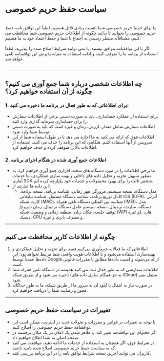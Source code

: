 # سیاست حفظ حریم خصوصی
<br>
ما برای حفظ حریم خصوصی شما اهمیت زیادی قائل هستیم، لطفاً این توافق نامه حفظ حریم خصوصی را بخوانید تا بدانید چگونه از اطلاعات حریم خصوصی شما محافظت می کنیم، مشتاقانه منتظر رسیدن به اجماع با شما و حفظ اعتماد خود به ما هستیم.
<br><br>اگر با این توافقنامه موافق نیستید، یا نمی توانید شرایط اصلاح شده را بپذیرید، لطفاً استفاده از برنامه ما را متوقف کنید، و ادامه استفاده به منزله پذیرش این توافقنامه تلقی خواهد شد.
<br><br>

***

## چه اطلاعات شخصی درباره شما جمع آوری می کنیم؟ چگونه از آن استفاده خواهیم کرد؟
### 1. برای اطلاعاتی که به طور فعال در برنامه ما ذخیره می کنید:
   - برای استفاده از عملکرد حسابداری، باید به صورت دستی برخی از اطلاعات سفارش را برای حسابداری سرمایه گذاری وارد کنید.
   - اطلاعات سفارش شامل مقدار، ارزش، زمان و غیره است که باید به صورت دستی توسط شما وارد شود.
   - اطلاعات فوق که ارائه می کنید به ما اجازه می دهد تا در طول استفاده شما از این سرویس از آنها استفاده کنیم. هنگامی که این برنامه را حذف می کنید، استفاده از اطلاعات بالا را متوقف کرده و حذف خواهیم کرد.

### 2. اطلاعات جمع آوری شده در هنگام اجرای برنامه
   - ما برخی اطلاعات را در مورد دستگاه های سخت افزاری جمع آوری خواهیم کرد. به منظور تسهیل تجزیه و تحلیل داده های داخلی و بهینه سازی عملکردی، ما خدمات آماری SDK شخص ثالث را برای بهبود محصولات و خدمات خود یکپارچه کرده ایم.
   - این داده ها عبارتند از:
      - مدل دستگاه، نسخه سیستم، مرورگر، مهر زمانی، شناسه برنامه، نسخه برنامه، کانال توزیع برنامه، شناسه دستگاه مستقل، شناسه تبلیغاتی iOS (IDFA)، آدرس کارت شبکه (MAC)، شناسه بین المللی دستگاه تلفن همراه (IMEI)، مدل دستگاه، سازنده ترمینال، نسخه سیستم عامل دستگاه ترمینال، زمان شروع/توقف جلسه، مکان زبان، منطقه زمانی و وضعیت شبکه (WiFi و غیره)، هارد دیسک، CPU و مصرف باتری و غیره.

***
## چگونه از اطلاعات کاربر محافظت می کنیم
   1. اطلاعاتی که ما فعالانه جمع‌آوری می‌کنیم فقط برای تجزیه و تحلیل عملکردی و بهینه‌سازی استفاده می‌شود و با اطلاعات هویت واقعی شما مرتبط نخواهد بود؛ این داده‌ها عمدتاً توسط Google ارائه می‌شوند و امنیت داده‌ها مطابق با مقررات قانونی است.
   2. اطلاعات سفارشی که به طور فعال ثبت می کنید همیشه در دستگاه تلفن همراه شما ذخیره می شود و از طریق شبکه (به جز همگام سازی داده های iCloud) منتقل نمی شود.
   3. در صورت نیاز به انتقال یا آپلود آن به سرور ما از طریق شبکه، ما به طور جداگانه مجوز و رضایت شما را دریافت خواهیم کرد.
***
## تغییرات در سیاست حفظ حریم خصوصی
   - با توجه به تغییرات در قوانین و مقررات و تحولات جدید در اینترنت، ممکن است این توافقنامه حفظ حریم خصوصی را اصلاح کنیم.
   - اگر محتوای این توافقنامه تغییر کند، با ظاهر شدن یک اعلان در یک مکان برجسته در صفحه اصلی به شما اطلاع خواهیم داد.
   - در شرایط فوق، اگر همچنان به استفاده از خدمات ما ادامه دهید، موافقت می کنید که به سیاست حفظ حریم خصوصی اصلاح شده پایبند باشید.
   - کاربران می توانند آخرین نسخه شرایط توافق نامه را در این برنامه بررسی کنند.
